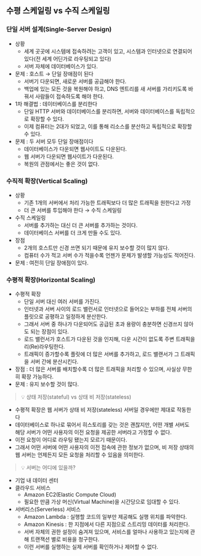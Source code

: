 ## 수평 스케일링 vs 수직 스케일링

### 단일 서버 설계(Single-Server Design)

- 상황
    - 세계 곳곳에 시스템에 접속하려는 고객이 있고, 시스템과 인터넷으로 연결되어 있다(전 세계 어딘가로 라우팅되고 있다)
    - 서버 자체에 데이터베이스가 있다.
- 문제 : 호스트 → 단일 장애점이 된다
    - 서버기 다운되면, 새로운 서버를 공급해야 한다.
    - 백업에 있는 모든 것을 복원해야 하고, DNS 엔트리를 새 서버를 가리키도록 바꿔서 사람들이 접속하도록 해야 한다.
- 1차 해결법 : 데이터베이스를 분리한다
    - 단일 HTTP 서버와 데이터베이스를 분리하면, 서버와 데이터베이스를 독립적으로 확장할 수 있다.
    - 이제 컴퓨터는 2대가 되었고, 이를 통해 리소스를 분산하고 독립적으로 확장할 수 있다.
- 문제 : 두 서버 모두 단일 장애점이다
    - 데이터베이스가 다운되면 웹사이트도 다운된다.
    - 웹 서버가 다운되면 웹사이트가 다운된다.
    - 복원의 관점에서는 좋은 것이 없다.

### 수직적 확장(Vertical Scaling)

- 상황
    - 기존 1개의 서버에서 처리 가능한 트래픽보다 더 많은 트래픽을 원한다고 가정
    - 더 큰 서버를 투입해야 한다 → 수직 스케일링
- 수직 스케일링
    - 서버를 추가하는 대신 더 큰 서버를 추가하는 것이다.
    - 데이터베이스 서버를 더 크게 만들 수도 있다.
- 장점
    - 2개의 호스트만 신경 쓰면 되기 때문에 유지 보수할 것이 많지 않다.
    - 컴퓨터 수가 적고 서버 수가 적을수록 언젠가 문제가 발생할 가능성도 적어진다.
- 문제 : 여전히 단일 장애점이 있다.

### 수평적 확장(Horizontal Scaling)

- 수평적 확장
    - 단일 서버 대신 여러 서버를 가진다.
    - 인터넷과 서버 사이의 로드 밸런서로 인터넷으로 들어오는 부하를 전체 서버의 플릿으로 공평하고 일정하게 분산한다.
    - 그래서 서버 중 하나가 다운되어도 공급된 초과 용량이 충분하면 신경쓰지 않아도 되는 장점이 있다.
    - 로드 밸런서가 호스트가 다운된 것을 인지해, 다운 시간이 없도록 주변 트래픽을 리(Re)라우팅한다.
    - 트래픽이 증가할수록 플릿에 더 많은 서버를 추가하고, 로드 밸랜서가 그 트래픽을 서버 간에 분산시킨다.
- 장점 : 더 많은 서버를 배치할수록 더 많은 트래픽을 처리할 수 있으며, 사실상 무한히 확장 가능하다.
- 문제 : 유지 보수할 것이 많다.

> 💡 상태 저장(stateful) vs 상태 비 저장(stateless)

- 수평적 확장은 웹 서버가 상태 비 저장(stateless) 서버일 경우에만 제대로 작동한다
- 데이터베이스로 하나로 묶어서 히스토리를 갖는 것은 괜찮지만, 어떤 개별 서버도 해당 서버가 어떤 사용자의 이전 요청을 제공한 서버라고 가정할 수 없다.
- 이전 요청이 어디로 라우팅 됐는지 모르기 때문이다.
- 그래서 어떤 서버에 어떤 사용자의 이전 접속에 관한 정보가 없으며, 비 저장 상태의 웹 서버는 언제든지 모든 요청을 처리할 수 있음을 의미한다.

> 💡 서버는 어디에 있을까?

- 기업 내 데이터 센터
- 클라우드 서비스
    - Amazon EC2(Elastic Compute Cloud)
    - 필요한 만큼 가상 머신(Virtual Machine)을 시간당으로 임대할 수 있다.
- 서버리스(Serverless) 서비스
    - Amazon Lambda : 실행할 코드의 일부만 제공해도 실행 위치를 파악한다.
    - Amazon Kinesis : 한 지점에서 다른 지점으로 스트리밍 데이터를 처리한다.
    - 서버 자체의 권한 설정이 숨겨져 있으며, 서비스를 얼마나 사용하고 있는지에 관해 트랜잭션 별로 비용을 청구한다.
    - 이런 서버를 실행하는 실제 서버를 확인하거나 제어할 수 없다.